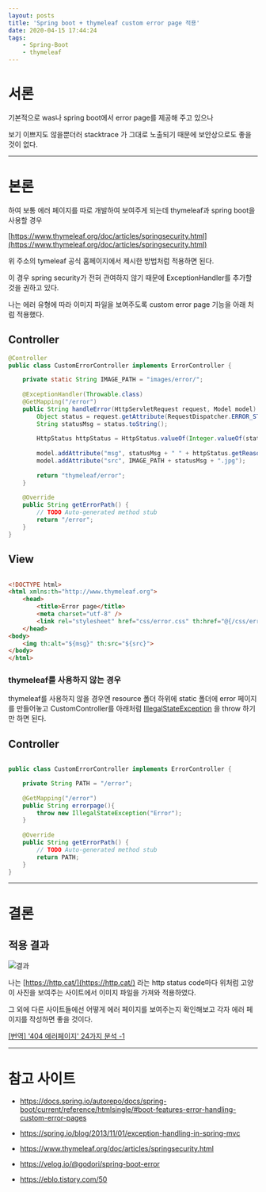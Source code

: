 ```yaml
---
layout: posts
title: 'Spring boot + thymeleaf custom error page 적용'
date: 2020-04-15 17:44:24
tags:
    - Spring-Boot
    - thymeleaf
---
```

# 서론

기본적으로 was나 spring boot에서 error page를 제공해 주고 있으나

보기 이쁘지도 않을뿐더러 stacktrace 가 그대로 노출되기 때문에 보안상으로도 좋을 것이 없다.

* * *
# 본론

하여 보통 에러 페이지를 따로 개발하여 보여주게 되는데 thymeleaf과 spring boot을 사용할 경우

[https://www.thymeleaf.org/doc/articles/springsecurity.html](https://www.thymeleaf.org/doc/articles/springsecurity.html)

위 주소의 tymeleaf 공식 홈페이지에서 제시한 방법처럼 적용하면 된다.

이 경우 spring security가 전혀 관여하지 않기 때문에 ExceptionHandler를 추가할 것을 권하고 있다.

나는 에러 유형에 따라 이미지 파일을 보여주도록 custom error page 기능을 아래 처럼 적용했다.

## Controller

```java
@Controller
public class CustomErrorController implements ErrorController {

    private static String IMAGE_PATH = "images/error/";
    
    @ExceptionHandler(Throwable.class)
    @GetMapping("/error")
    public String handleError(HttpServletRequest request, Model model) {
        Object status = request.getAttribute(RequestDispatcher.ERROR_STATUS_CODE);
        String statusMsg = status.toString();
        
        HttpStatus httpStatus = HttpStatus.valueOf(Integer.valueOf(statusMsg));
        
        model.addAttribute("msg", statusMsg + " " + httpStatus.getReasonPhrase());
        model.addAttribute("src", IMAGE_PATH + statusMsg + ".jpg");
        
        return "thymeleaf/error";
    }
    
    @Override
    public String getErrorPath() {
        // TODO Auto-generated method stub
        return "/error";
    }
}
```

## View

```html

<!DOCTYPE html>
<html xmlns:th="http://www.thymeleaf.org">
    <head>
        <title>Error page</title>
        <meta charset="utf-8" />
        <link rel="stylesheet" href="css/error.css" th:href="@{/css/error.css}" />
    </head>
<body>
    <img th:alt="${msg}" th:src="${src}">
</body>
</html>
```

### thymeleaf를 사용하지 않는 경우

thymeleaf를 사용하지 않을 경우엔 resource 폴더 하위에 static 폴더에 error 페이지를 만들어놓고 CustomController를 아래처럼 [IllegalStateException](https://docs.oracle.com/javase/8/docs/api/java/lang/IllegalStateException.html) 을 throw 하기만 하면 된다.

## Controller

```java

public class CustomErrorController implements ErrorController {

    private String PATH = "/error";
    
    @GetMapping("/error")
    public String errorpage(){
        throw new IllegalStateException("Error");
    }
    
    @Override
    public String getErrorPath() {
        // TODO Auto-generated method stub
        return PATH;
    }
}
```

* * *
# 결론

## 적용 결과

![결과](/images/error-page/error.PNG)

나는 [https://http.cat/](https://http.cat/) 라는 http status code마다 위처럼 고양이 사진을 보여주는 사이트에서 이미지 파일을 가져와 적용하였다.

그 외에 다른 사이트들에선 어떻게 에러 페이지를 보여주는지 확인해보고 각자 에러 페이지를 작성하면 좋을 것이다.

[[번역] '404 에러페이지' 24가지 분석 -1](https://brunch.co.kr/@hyeminimi/31)

* * *
# 참고 사이트

- https://docs.spring.io/autorepo/docs/spring-boot/current/reference/htmlsingle/#boot-features-error-handling-custom-error-pages

- https://spring.io/blog/2013/11/01/exception-handling-in-spring-mvc

- https://www.thymeleaf.org/doc/articles/springsecurity.html

- https://velog.io/@godori/spring-boot-error

- https://eblo.tistory.com/50